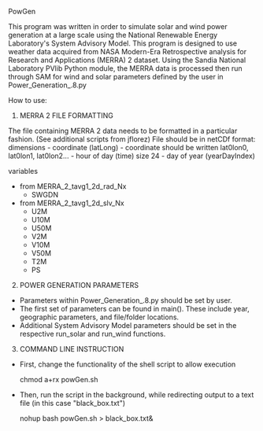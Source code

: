 PowGen

This program was written in order to simulate solar and wind power generation at a large scale using the National Renewable Energy Laboratory's System Advisory Model. This program is designed to use weather data acquired from NASA Modern-Era Retrospective analysis for Research and Applications (MERRA) 2 dataset. Using the Sandia National Laboratory PVlib Python module, the MERRA data is processed then run through SAM for wind and solar parameters defined by the user in Power_Generation_.8.py 

How to use:

1. MERRA 2 FILE FORMATTING

The file containing MERRA 2 data needs to be formatted in a particular fashion. (See additional scripts from jflorez)
File should be in netCDf format:
  dimensions
    - coordinate (latLong)
      - coordinate should be written lat0lon0, lat0lon1, lat0lon2...
    - hour of day (time) size 24
    - day of year (yearDayIndex)

 variables
  - from MERRA_2_tavg1_2d_rad_Nx
    - SWGDN
  - from MERRA_2_tavg1_2d_slv_Nx
    - U2M
    - U10M
    - U50M
    - V2M
    - V10M
    - V50M
    - T2M
    - PS 

2. POWER GENERATION PARAMETERS
  - Parameters within Power_Generation_.8.py should be set by user. 
  - The first set of parameters can be found in main(). These include year, geographic parameters, and file/folder locations. 
  - Additional System Advisory Model parameters should be set in the respective run_solar and run_wind functions. 

3. COMMAND LINE INSTRUCTION
  - First, change the functionality of the shell script to allow execution

    chmod a+rx powGen.sh

  - Then, run the script in the background, while redirecting output to a text file (in this case "black_box.txt")

    nohup bash powGen.sh > black_box.txt&

    
